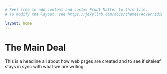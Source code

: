 ```yaml
---
# Feel free to add content and custom Front Matter to this file.
# To modify the layout, see https://jekyllrb.com/docs/themes/#overriding-theme-defaults

layout: home
---
```

# The Main Deal
This is a headline all about how web 
pages are created and to see if siteleaf 
stays in sync with what we are writing.
